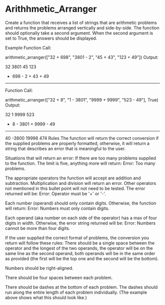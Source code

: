 # Arithhmetic_Arranger
Create a function that receives a list of strings that are arithmetic problems and returns the problems arranged vertically and side-by-side. The function should optionally take a second argument. When the second argument is set to True, the answers should be displayed.

Example
Function Call:

arithmetic_arranger(["32 + 698", "3801 - 2", "45 + 43", "123 + 49"])
Output:

   32      3801      45      123
+ 698    -    2    + 43    +  49
-----    ------    ----    -----
Function Call:

arithmetic_arranger(["32 + 8", "1 - 3801", "9999 + 9999", "523 - 49"], True)
Output:

  32         1      9999      523
+  8    - 3801    + 9999    -  49
----    ------    ------    -----
  40     -3800     19998      474
Rules
The function will return the correct conversion if the supplied problems are properly formatted, otherwise, it will return a string that describes an error that is meaningful to the user.

Situations that will return an error:
  If there are too many problems supplied to the function. The limit is five, anything more will return: Error: Too many problems.

  The appropriate operators the function will accept are addition and subtraction. Multiplication and division will return an error. Other operators not  mentioned in this bullet point will not need to be tested. The error returned will be: Error: Operator must be '+' or '-'.

  Each number (operand) should only contain digits. Otherwise, the function will return: Error: Numbers must only contain digits.

  Each operand (aka number on each side of the operator) has a max of four digits in width. Otherwise, the error string returned will be: Error: Numbers       cannot be more than four digits.

If the user supplied the correct format of problems, the conversion you return will follow these rules:
  There should be a single space between the operator and the longest of the two operands, the operator will be on the same line as the second operand, both   operands will be in the same order as provided (the first will be the top one and the second will be the bottom).

  Numbers should be right-aligned.

  There should be four spaces between each problem.
  
  There should be dashes at the bottom of each problem. The dashes should run along the entire length of each problem individually. (The example above shows   what this should look like.)
